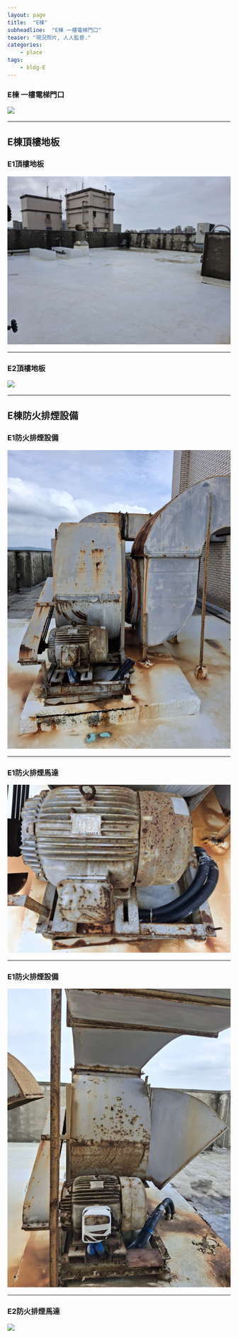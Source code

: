 ```yaml
---
layout: page
title:  "E棟"
subheadline:  "E棟 一樓電梯門口"
teaser: "現況照片, 人人監督."
categories:
    - place
tags:
    - bldg-E
---
```


### E棟 一樓電梯門口
![](https://github.com/coconutcity30050/community27/blob/gh-pages/assets/place/E%E6%A3%9F_%E9%96%80%E5%8F%A3.jpg?raw=true)

---
## E棟頂樓地板
### E1頂樓地板
![](https://github.com/coconutcity30050/community27/blob/gh-pages/assets/place/E1%E9%A0%82%E6%A8%93_%E5%9C%B0%E6%9D%BF.jpg?raw=true)

---
### E2頂樓地板
![](https://github.com/coconutcity30050/community27/blob/gh-pages/assets/place/E2%E9%A0%82%E6%A8%93_%E5%9C%B0%E6%9D%BF.jpg?raw=true)

---
## E棟防火排煙設備

### E1防火排煙設備
![](https://github.com/coconutcity30050/community27/blob/gh-pages/assets/place/E1%E9%A0%82%E6%A8%93_%E6%8E%92%E9%A2%A8%E9%9B%BB%E6%A9%9F.jpg?raw=true)

---
### E1防火排煙馬達
![](https://github.com/coconutcity30050/community27/blob/gh-pages/assets/place/E1%E9%A0%82%E6%A8%93_%E9%98%B2%E7%81%AB%E6%8E%92%E7%85%99%E9%A6%AC%E9%81%94.jpg?raw=true)

---
### E1防火排煙設備
![](https://github.com/coconutcity30050/community27/blob/gh-pages/assets/place/E2%E9%A0%82%E6%A8%93_%E6%8E%92%E9%A2%A8%E9%9B%BB%E6%A9%9F.jpg?raw=true)

---
### E2防火排煙馬達
![](https://github.com/coconutcity30050/community27/blob/gh-pages/assets/place/E2%E9%A0%82%E6%A8%93_%E9%98%B2%E7%81%AB%E6%8E%92%E7%85%99%E9%A6%AC%E9%81%94.jpg?raw=true)



